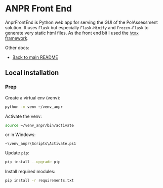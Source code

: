 # ANPR Front End
AnprFrontEnd is Python web app for serving the GUI of the PolAssessment solution. It uses `Flask` but especially `Flask-Minify` and `Frozen-Flask` to generate very static html files. As the front end bit I used the [`htmx` framework](https://htmx.org/).

Other docs:
- [Back to main README](../README.md)

## Local installation

### Prep

Create a virtual env (venv):
```bash
python -m venv ~/venv_anpr
```

Activate the venv:
```bash
source ~/venv_anpr/bin/activate
```
or in Windows:
```
~\venv_anpr\Scripts\Activate.ps1
```

Update `pip`:
```bash
pip install --upgrade pip
```

Install required modules:
```bash
pip install -r requirements.txt 
```
